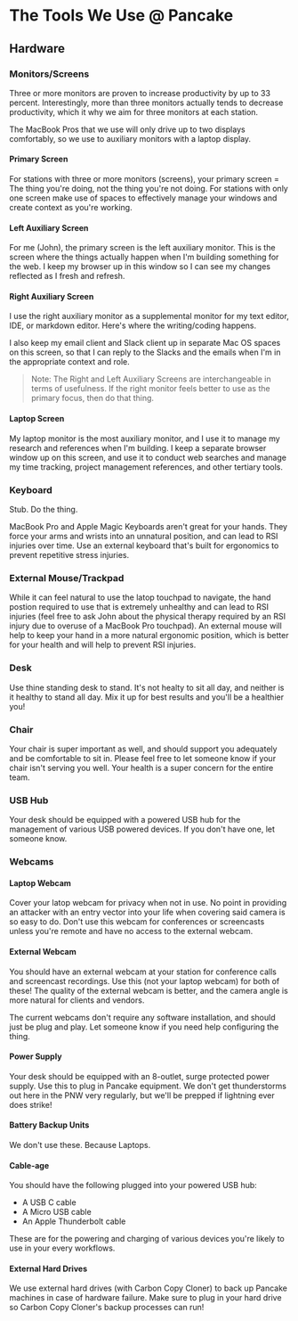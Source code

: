 # The Tools We Use @ Pancake

## Hardware

### Monitors/Screens

Three or more monitors are proven to increase productivity by up to 33 percent. Interestingly, more than three monitors actually tends to decrease productivity, which it why we aim for three monitors at each station.

The MacBook Pros that we use will only drive up to two displays comfortably, so we use to auxiliary monitors with a laptop display.

#### Primary Screen
For stations with three or more monitors (screens), your primary screen = The thing you're doing, not the thing you're not doing. For stations with only one screen make use of spaces to effectively manage your windows and create context as you're working.

#### Left Auxiliary Screen

For me (John), the primary screen is the left auxiliary monitor. This is the screen where the things actually happen when I'm building something for the web. I keep my browser up in this window so I can see my changes reflected as I fresh and refresh.

#### Right Auxiliary Screen

I use the right auxiliary monitor as a supplemental monitor for my text editor, IDE, or markdown editor. Here's where the writing/coding happens.

I also keep my email client and Slack client up in separate Mac OS spaces on this screen, so that I can reply to the Slacks and the emails when I'm in the appropriate context and role.

> Note: The Right and Left Auxiliary Screens are interchangeable in terms of usefulness. If the right monitor feels better to use as the primary focus, then do that thing. 

#### Laptop Screen

My laptop monitor is the most auxiliary monitor, and I use it to manage my research and references when I'm building. I keep a separate browser window up on this screen, and use it to conduct web searches and manage my time tracking, project management references, and other tertiary tools.

### Keyboard

Stub. Do the thing.

MacBook Pro and Apple Magic Keyboards aren't great for your hands. They force your arms and wrists into an unnatural position, and can lead to RSI injuries over time. Use an external keyboard that's built for ergonomics to prevent repetitive stress injuries.

### External Mouse/Trackpad

While it can feel natural to use the latop touchpad to navigate, the hand postion required to use that is extremely unhealthy and can lead to RSI injuries (feel free to ask John about the physical therapy required by an RSI injury due to overuse of a MacBook Pro touchpad). An external mouse will help to keep your hand in a more natural ergonomic position, which is better for your health and will help to prevent RSI injuries.

### Desk

Use thine standing desk to stand. It's not healty to sit all day, and neither is it healthy to stand all day. Mix it up for best results and you'll be a healthier you!

### Chair

Your chair is super important as well, and should support you adequately and be comfortable to sit in. Please feel free to let someone know if your chair isn't serving you well. Your health is a super concern for the entire team.

### USB Hub

Your desk should be equipped with a powered USB hub for the management of various USB powered devices. If you don't have one, let someone know.

### Webcams

#### Laptop Webcam

Cover your latop webcam for privacy when not in use. No point in providing an attacker with an entry vector into your life when covering said camera is so easy to do. Don't use this webcam for conferences or screencasts unless you're remote and have no access to the external webcam.

#### External Webcam

You should have an external webcam at your station for conference calls and screencast recordings. Use this (not your laptop webcam) for both of these! The quality of the external webcam is better, and the camera angle is more natural for clients and vendors.

The current webcams don't require any software installation, and should just be plug and play. Let someone know if you need help configuring the thing.

#### Power Supply

Your desk should be equipped with an 8-outlet, surge protected power supply. Use this to plug in Pancake equipment. We don't get thunderstorms out here in the PNW very regularly, but we'll be prepped if lightning ever does strike!

#### Battery Backup Units

We don't use these. Because Laptops.

#### Cable-age

You should have the following plugged into your powered USB hub:
- A USB C cable
- A Micro USB cable
- An Apple Thunderbolt cable

These are for the powering and charging of various devices you're likely to use in your every workflows.

#### External Hard Drives

We use external hard drives (with Carbon Copy Cloner) to back up Pancake machines in case of hardware failure. Make sure to plug in your hard drive so Carbon Copy Cloner's backup processes can run!